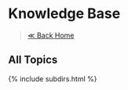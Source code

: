 # Knowledge Base

> <a href="{{ '/' | absolute_url }}">≪ Back Home</a>

## All Topics
{% include subdirs.html %}

